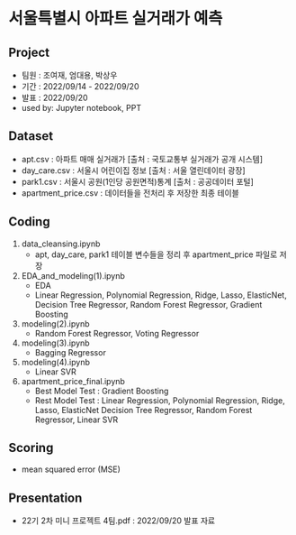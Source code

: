 # 서울특별시 아파트 실거래가 예측

## Project
- 팀원 : 조여재, 엄대용, 박상우
- 기간 : 2022/09/14 - 2022/09/20
- 발표 : 2022/09/20
- used by: Jupyter notebook, PPT

## Dataset
- apt.csv : 아파트 매매 실거래가 [출처 : 국토교통부 실거래가 공개 시스템]
- day_care.csv : 서울시 어린이집 정보 [출처 : 서울 열린데이터 광장]
- park1.csv : 서울시 공원(1인당 공원면적)통계 [출처 : 공공데이터 포털]
- apartment_price.csv : 데이터들을 전처리 후 저장한 최종 테이블  


## Coding
1. data_cleansing.ipynb
   - apt, day_care, park1 테이블 변수들을 정리 후 apartment_price 파일로 저장 
2. EDA_and_modeling(1).ipynb 
   - EDA
   - Linear Regression, Polynomial Regression, Ridge, Lasso, ElasticNet, 
     Decision Tree Regressor, Random Forest Regressor, Gradient Boosting
3. modeling(2).ipynb
   - Random Forest Regressor, Voting Regressor
4. modeling(3).ipynb
   - Bagging Regressor
5. modeling(4).ipynb
   - Linear SVR
6. apartment_price_final.ipynb
   - Best Model Test : Gradient Boosting
   - Rest Model Test : Linear Regression, Polynomial Regression, Ridge, Lasso, ElasticNet
                       Decision Tree Regressor, Random Forest Regressor, Linear SVR
                       
## Scoring
- mean squared error (MSE)

## Presentation
- 22기 2차 미니 프로젝트 4팀.pdf : 2022/09/20 발표 자료
